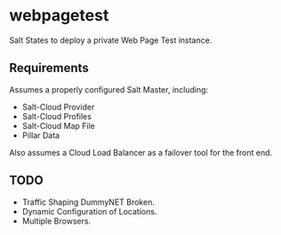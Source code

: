 webpagetest
===========

Salt States to deploy a private Web Page Test instance.

## Requirements

Assumes a properly configured Salt Master, including:
 * Salt-Cloud Provider
 * Salt-Cloud Profiles
 * Salt-Cloud Map File
 * Pillar Data

Also assumes a Cloud Load Balancer as a failover tool for the front end.

## TODO
 * Traffic Shaping DummyNET Broken.
 * Dynamic Configuration of Locations.
 * Multiple Browsers.
